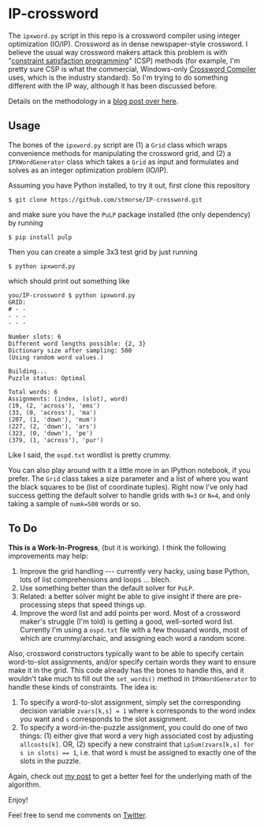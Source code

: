 # IP-crossword

The `ipxword.py` script in this repo is a crossword compiler using integer optimization (IO/IP).  Crossword as in dense newspaper-style crossword.  I believe the usual way crossword makers attack this problem is with "[constraint satisfaction programming](http://ai.stanford.edu/~jduchi/projects/crossword_writeup.pdf)" (CSP) methods (for example, I'm pretty sure CSP is what the commercial, Windows-only [Crossword Compiler](http://www.crossword-compiler.com) uses, which is the industry standard).  So I'm trying to do something different with the IP way, although it has been discussed before.   

Details on the methodology in a [blog post over here](https://stmorse.github.io/journal/IP-Crossword-puzzles.html).

## Usage

The bones of the `ipxword.py` script are (1) a `Grid` class which wraps convenience methods for manipulating the crossword grid, and (2) a `IPXWordGenerator` class which takes a `Grid` as input and formulates and solves as an integer optimization problem (IO/IP).   

Assuming you have Python installed, to try it out, first clone this repository
```
$ git clone https://github.com/stmorse/IP-crossword.git
```
and make sure you have the `PuLP` package installed (the only dependency) by running
```
$ pip install pulp
```
Then you can create a simple 3x3 test grid by just running
```
$ python ipxword.py
```
which should print out something like
```
you/IP-crossword $ python ipxword.py
GRID:
# - - 
- - - 
- - - 

Number slots: 6
Different word lengths possible: {2, 3}
Dictionary size after sampling: 500
(Using random word values.)

Building...
Puzzle status: Optimal

Total words: 6
Assignments: (index, (slot), word)
(19, (2, 'across'), 'ems')
(33, (0, 'across'), 'ma')
(207, (1, 'down'), 'mum')
(227, (2, 'down'), 'ars')
(323, (0, 'down'), 'pe')
(379, (1, 'across'), 'pur')
```
Like I said, the `ospd.txt` wordlist is pretty crummy.

You can also play around with it a little more in an IPython notebook, if you prefer.  The `Grid` class takes a size parameter and a list of where you want the black squares to be (list of coordinate tuples).  Right now I've only had success getting the default solver to handle grids with `N=3` or `N=4`, and only taking a sample of `numk=500` words or so.

## To Do

**This is a Work-In-Progress**, (but it is working).  I think the following improvements may help:

1. Improve the grid handling --- currently very hacky, using base Python, lots of list comprehensions and loops ... blech.
2. Use something better than the default solver for `PuLP`.  
3. Related: a better solver might be able to give insight if there are pre-processing steps that speed things up.
4. Improve the word list and add points per word.  Most of a crossword maker's struggle (I'm told) is getting a good, well-sorted word list.  Currently I'm using a `ospd.txt` file with a few thousand words, most of which are crummy/archaic, and assigning each word a random score. 

Also, crossword constructors typically want to be able to specify certain word-to-slot assignments, and/or specify certain words they want to ensure make it in the grid.  This code already has the bones to handle this, and it wouldn't take much to fill out the `set_words()` method in `IPXWordGenerator` to handle these kinds of constraints.  The idea is:

1. To specify a word-to-slot assignment, simply set the corresponding decision variable `zvars[k,s] = 1` where `k` corresponds to the word index you want and `s` corresponds to the slot assignment.
2. To specify a word-in-the-puzzle assignment, you could do one of two things:  (1) either give that word a very high associated cost by adjusting `allcosts[k]`.  OR, (2) specify a new constraint that `LpSum(zvars[k,s] for s in slots) == 1`, i.e. that word `k` must be assigned to exactly one of the slots in the puzzle.

Again, check out [my post](https://stmorse.github.io/journal/IP-Crossword-puzzles.html) to get a better feel for the underlying math of the algorithm.

Enjoy!

Feel free to send me comments on [Twitter](https://twitter.com/thestevemo).
